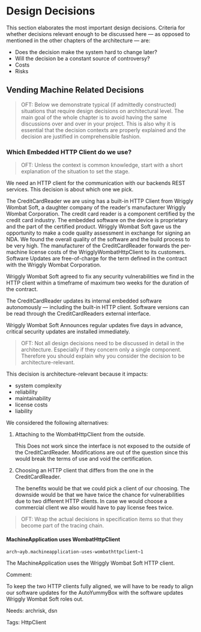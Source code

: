# Design Decisions

This section elaborates the most important design decisions. Criteria for whether decisions relevant enough to be discussed here &mdash; as opposed to mentioned in the other chapters of the architecture &mdash; are:

* Does the decision make the system hard to change later?
* Will the decision be a constant source of controversy?
* Costs
* Risks

## Vending Machine Related Decisions

> OFT: Below we demonstrate typical (if admittedly constructed) situations that require design decisions on architectural level. The main goal of the whole chapter is to avoid having the same discussions over and over in your project. This is also why it is essential that the decision contexts are properly explained and the decision are justified in comprehensible fashion. 

### Which Embedded HTTP Client do we use?

> OFT: Unless the context is common knowledge, start with a short explanation of the situation to set the stage.

We need an HTTP client for the communication with our backends REST services. This decision is about which one we pick.

The CreditCardReader we are using has a built-in HTTP Client from Wriggly Wombat Soft, a daughter company of the reader's manufacturer Wriggly Wombat Corporation.
The credit card reader is a component certified by the credit card industry. The embedded software on the device is proprietary and the part of the certified product.
Wriggly Wombat Soft gave us the opportunity to make a code quality assessment in exchange for signing an NDA. We found the overall quality of the software and the build process to be very high. 
The manufacturer of the CreditCardReader forwards the per-machine license costs of the WrigglyWombatHttpClient to its customers. Software Updates are free-of-charge for the term defined in the contract with the Wriggly Wombat Corporation.

Wriggly Wombat Soft agreed to fix any security vulnerabilities we find in the HTTP client within a timeframe of maximum two weeks for the duration of the contract.

The CreditCardReader updates its internal embedded software autonomously &mdash; including the built-in HTTP client. Software versions can be read through the CreditCardReaders external interface.

Wriggly Wombat Soft Announces regular updates five days in advance, critical security updates are installed immediately.

> OFT: Not all design decisions need to be discussed in detail in the architecture. Especially if they concern only a single component. Therefore you should explain why you consider the decision to be architecture-relevant. 

This decision is architecture-relevant because it impacts:

* system complexity
* reliability
* maintainability
* license costs
* liability

We considered the following alternatives:

1. Attaching to the WombatHttpClient from the outside.

   This Does not work since the interface is not exposed to the outside of the CreditCardReader. Modifications are out of the question since this would break the terms of use and void the certification.

1. Choosing an HTTP client that differs from the one in the CreditCardReader.

   The benefits would be that we could pick a client of our choosing. The downside would be that we have twice the chance for vulnerabilities due to two different HTTP clients. In case we would choose a commercial client we also would have to pay license fees twice.

> OFT: Wrap the actual decisions in specification items so that they become part of the tracing chain.

#### MachineApplication uses WombatHttpClient
`arch~ayb.machineapplication-uses-wombathttpclient~1`

The MachineApplication uses the Wriggly Wombat Soft HTTP client.

Comment:

To keep the two HTTP clients fully aligned, we will have to be ready to align our software updates for the AutoYummyBox with the software updates Wriggly Wombat Soft roles out. 

Needs: archrisk, dsn

Tags: HttpClient